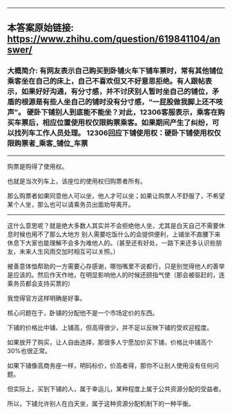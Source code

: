 ----------------------------------------
## 本答案原始链接: https://www.zhihu.com/question/619841104/answer/
### 大概简介: 有网友表示自己购买到卧铺火车下铺车票时，常有其他铺位乘客坐在自己的床上，自己不喜欢但又不好意思拒绝。有人跟帖表示，如果好好沟通，有分寸感，并不讨厌别人暂时坐自己的铺位，矛盾的根源是有些人坐自己的铺时没有分寸感，“一屁股做我脚上还不吱声”。 硬卧下铺别人到底能不能坐？对此，12306客服表示，乘客在购买车票后，相应位置使用权仅限购票乘客。如果期间产生了纠纷，可以找列车工作人员处理。 12306回应下铺使用权：硬卧下铺使用权仅限购票者_乘客_铺位_车票
----------------------------------------
购票是购得了使用权。

也就是当次列车上，该座位的使用权归购票者所有。

那么购票者如果同意他人可以坐，他人才可以坐；如果让购票人不舒服了，不希望某个人坐，那么也可以请乘务员出面劝导离开。

----------------------------------------

这什么意思呢？就是绝大多数人其实并不会拒绝他人坐，尤其是白天自己不需要休息时候也用不了那么大地方 别人需要吃饭什么的会提供便利，上铺坐不直腰下来休息下大家也能理解不会多为难他人的。（甚至还有好处，一路下来还多认识些朋友，未来人生风雨交加时相互可以关照。）

被善意体恤帮助的一方需要心存感谢，哪怕嘴里不说都行，只是别觉得他人的善举是应该的。然后作天作地，在明显影响他人的时候还颐指气使（那会被驱赶的，连乘务员都会支持买票的）

我觉得官方这样明确是好事。

核心问题在于，卧铺的分配他不是一个市场定价的东西。

下铺的价格比中铺、上铺高，但高得很少，并不足以反映下铺的受欢迎程度。

如果放开了购买，让人自由选择，那很多人宁愿加价买下铺，价格比中铺高个30%也很正常。

如果下铺像高商务座一样，明码标价，价高者得，那你不让别人使用没有任何问题。

但实际上，买到下铺的人，属于幸运儿，某种程度上属于公共资源分配的受益者。

所以，下铺允许别人在白天坐，属于这种资源分配机制下的一种平衡。